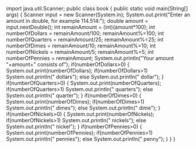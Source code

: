 import java.util.Scanner;
public class book {
    public static void main(String[] args)
    {
        Scanner input = new Scanner(System.in);
        System.out.print("Enter an amount in double, for example 114.514:");
        double amount = input.nextDouble();
        int remainAmount = (int)(amount*100);
        int numberOfDollars = remainAmount/100;
        remainAmount%=100;
        int numberOfQuarters = remainAmount/25;
        remainAmount%=25;
        int numberOfDimes = remainAmount/10;
        remainAmount%=10;
        int numberOfNickels = remainAmount/5;
        remainAmount%=5;
        int numberOfPennies = remainAmount;
        System.out.println("Your amount "+amount+" consists of");
        if(numberOfDollars>0)
        {
            System.out.print(numberOfDollars);
            if(numberOfDollars>1)
                System.out.println(" dollars");
            else
                System.out.println(" dollar");
        }
        if(numberOfQuarters>0)
        {
            System.out.print(numberOfQuarters);
            if(numberOfQuarters>1)
                System.out.println(" quarters");
            else
                System.out.println(" quarter");
        }
        if(numberOfDimes>0)
        {
            System.out.print(numberOfDimes);
            if(numberOfDimes>1)
                System.out.println(" dimes");
            else
                System.out.println(" dime");
        }
        if(numberOfNickels>0)
        {
            System.out.print(numberOfNickels);
            if(numberOfNickels>1)
                System.out.println(" nickels");
            else
                System.out.println(" nickel");
        }
        if(numberOfPennies>0)
        {
            System.out.print(numberOfPennies);
            if(numberOfPennies>1)
                System.out.println(" pennies");
            else
                System.out.println(" penny");
        }
    }
}
